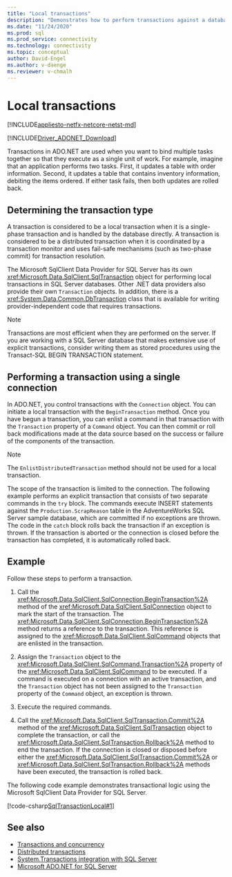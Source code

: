 ```yaml
---
title: "Local transactions"
description: "Demonstrates how to perform transactions against a database with Microsoft SqlClient Data Provider for SQL Server."
ms.date: "11/24/2020"
ms.prod: sql
ms.prod_service: connectivity
ms.technology: connectivity
ms.topic: conceptual
author: David-Engel
ms.author: v-daenge
ms.reviewer: v-chmalh
---
```

# Local transactions

[!INCLUDE[appliesto-netfx-netcore-netst-md](../../includes/appliesto-netfx-netcore-netst-md.md)]

[!INCLUDE[Driver_ADONET_Download](../../includes/driver_adonet_download.md)]

Transactions in ADO.NET are used when you want to bind multiple tasks together so that they execute as a single unit of work. For example, imagine that an application performs two tasks. First, it updates a table with order information. Second, it updates a table that contains inventory information, debiting the items ordered. If either task fails, then both updates are rolled back.  

## Determining the transaction type

A transaction is considered to be a local transaction when it is a single-phase transaction and is handled by the database directly. A transaction is considered to be a distributed transaction when it is coordinated by a transaction monitor and uses fail-safe mechanisms (such as two-phase commit) for transaction resolution.

The Microsoft SqlClient Data Provider for SQL Server has its own <xref:Microsoft.Data.SqlClient.SqlTransaction> object for performing local transactions in SQL Server databases. Other .NET data providers also provide their own `Transaction` objects. In addition, there is a <xref:System.Data.Common.DbTransaction> class that is available for writing provider-independent code that requires transactions.

> [!NOTE]
> Transactions are most efficient when they are performed on the server. If you are working with a SQL Server database that makes extensive use of explicit transactions, consider writing them as stored procedures using the Transact-SQL BEGIN TRANSACTION statement.

## Performing a transaction using a single connection 

In ADO.NET, you control transactions with the `Connection` object. You can initiate a local transaction with the `BeginTransaction` method. Once you have begun a transaction, you can enlist a command in that transaction with the `Transaction` property of a `Command` object. You can then commit or roll back modifications made at the data source based on the success or failure of the components of the transaction.

> [!NOTE]
> The `EnlistDistributedTransaction` method should not be used for a local transaction.

The scope of the transaction is limited to the connection. The following example performs an explicit transaction that consists of two separate commands in the `try` block. The commands execute INSERT statements against the `Production.ScrapReason` table in the AdventureWorks SQL Server sample database, which are committed if no exceptions are thrown. The code in the `catch` block rolls back the transaction if an exception is thrown. If the transaction is aborted or the connection is closed before the transaction has completed, it is automatically rolled back.

## Example  

 Follow these steps to perform a transaction.

1. Call the <xref:Microsoft.Data.SqlClient.SqlConnection.BeginTransaction%2A> method of the <xref:Microsoft.Data.SqlClient.SqlConnection> object to mark the start of the transaction. The <xref:Microsoft.Data.SqlClient.SqlConnection.BeginTransaction%2A> method returns a reference to the transaction. This reference is assigned to the <xref:Microsoft.Data.SqlClient.SqlCommand> objects that are enlisted in the transaction.

2. Assign the `Transaction` object to the <xref:Microsoft.Data.SqlClient.SqlCommand.Transaction%2A> property of the <xref:Microsoft.Data.SqlClient.SqlCommand> to be executed. If a command is executed on a connection with an active transaction, and the `Transaction` object has not been assigned to the `Transaction` property of the `Command` object, an exception is thrown.

3. Execute the required commands.

4. Call the <xref:Microsoft.Data.SqlClient.SqlTransaction.Commit%2A> method of the <xref:Microsoft.Data.SqlClient.SqlTransaction> object to complete the transaction, or call the <xref:Microsoft.Data.SqlClient.SqlTransaction.Rollback%2A> method to end the transaction. If the connection is closed or disposed before either the <xref:Microsoft.Data.SqlClient.SqlTransaction.Commit%2A> or <xref:Microsoft.Data.SqlClient.SqlTransaction.Rollback%2A> methods have been executed, the transaction is rolled back.

The following code example demonstrates transactional logic using the Microsoft SqlClient Data Provider for SQL Server.  

[!code-csharp[SqlTransactionLocal#1](~/../sqlclient/doc/samples/SqlTransactionLocal.cs#1)]

## See also

- [Transactions and concurrency](transactions-and-concurrency.md)
- [Distributed transactions](distributed-transactions.md)
- [System.Transactions integration with SQL Server](system-transactions-integration-with-sql-server.md)
- [Microsoft ADO.NET for SQL Server](microsoft-ado-net-sql-server.md)
